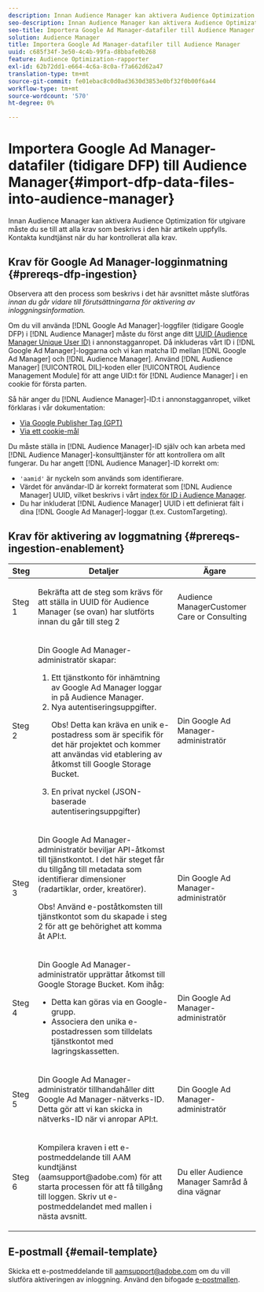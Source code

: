 ```yaml
---
description: Innan Audience Manager kan aktivera Audience Optimization för utgivare måste du se till att alla krav som beskrivs i den här artikeln uppfylls. Kontakta kundtjänst när du har kontrollerat alla krav.
seo-description: Innan Audience Manager kan aktivera Audience Optimization för utgivare måste du se till att alla krav som beskrivs i den här artikeln uppfylls. Kontakta kundtjänst när du har kontrollerat alla krav.
seo-title: Importera Google Ad Manager-datafiler till Audience Manager
solution: Audience Manager
title: Importera Google Ad Manager-datafiler till Audience Manager
uuid: c685f34f-3e50-4c4b-99fa-d8bbafe0b268
feature: Audience Optimization-rapporter
exl-id: 62b72dd1-e664-4c6a-8c0a-f7a662d62a47
translation-type: tm+mt
source-git-commit: fe01ebac8c0d0ad3630d3853e0bf32f0b00f6a44
workflow-type: tm+mt
source-wordcount: '570'
ht-degree: 0%

---
```


# Importera Google Ad Manager-datafiler (tidigare DFP) till Audience Manager{#import-dfp-data-files-into-audience-manager}

Innan Audience Manager kan aktivera Audience Optimization för utgivare måste du se till att alla krav som beskrivs i den här artikeln uppfylls. Kontakta kundtjänst när du har kontrollerat alla krav.

## Krav för Google Ad Manager-logginmatning {#prereqs-dfp-ingestion}

Observera att den process som beskrivs i det här avsnittet måste slutföras *innan du går vidare till förutsättningarna för aktivering av inloggningsinformation.*

Om du vill använda [!DNL Google Ad Manager]-loggfiler (tidigare Google DFP) i [!DNL Audience Manager] måste du först ange ditt [UUID (Audience Manager Unique User ID)](../../../reference/ids-in-aam.md) i annonstagganropet. Då inkluderas vårt ID i [!DNL Google Ad Manager]-loggarna och vi kan matcha ID mellan [!DNL Google Ad Manager] och [!DNL Audience Manager]. Använd [!DNL Audience Manager] [!UICONTROL DIL]-koden eller [!UICONTROL Audience Management Module] för att ange UID:t för [!DNL Audience Manager] i en cookie för första parten.

Så här anger du [!DNL Audience Manager]-ID:t i annonstagganropet, vilket förklaras i vår dokumentation:

* [Via Google Publisher Tag (GPT)](../../../integration/gpt-aam-destination/gpt-aam-modify-api.md)
* [Via ett cookie-mål](../../../integration/gpt-aam-destination/gpt-aam-create-destination.md)

Du måste ställa in [!DNL Audience Manager]-ID själv och kan arbeta med [!DNL Audience Manager]-konsulttjänster för att kontrollera om allt fungerar. Du har angett [!DNL Audience Manager]-ID korrekt om:

* `'aamid'` är nyckeln som används som identifierare.
* Värdet för användar-ID är korrekt formaterat som [!DNL Audience Manager] UUID, vilket beskrivs i vårt [index för ID i Audience Manager](../../../reference/ids-in-aam.md).
* Du har inkluderat [!DNL Audience Manager] UUID i ett definierat fält i dina [!DNL Google Ad Manager]-loggar (t.ex. CustomTargeting).

## Krav för aktivering av loggmatning {#prereqs-ingestion-enablement}

<table id="table_C980A9F9B0FB4157B4908A64768B1571"> 
 <thead> 
  <tr> 
   <th colname="col1" class="entry"> Steg </th> 
   <th colname="col2" class="entry"> Detaljer </th> 
   <th colname="col3" class="entry"> Ägare </th> 
  </tr> 
 </thead>
 <tbody> 
  <tr> 
   <td colname="col1"> <p>Steg 1 </p> </td> 
   <td colname="col2"> <p>Bekräfta att de steg som krävs för att ställa in UUID för <span class="keyword"> Audience Manager</span> (se ovan) har slutförts innan du går till steg 2 </p> </td> 
   <td colname="col3"> <p><span class="keyword"> Audience </span> ManagerCustomer Care or Consulting </p> </td> 
  </tr> 
  <tr> 
   <td colname="col1"> <p>Steg 2 </p> </td> 
   <td colname="col2"> <p>Din Google Ad Manager-administratör skapar: </p> <p> 
     <ol id="ol_FCFA9B11CFF948A488DF9CB298FC04C4"> 
      <li id="li_BC946EDCC3324578AEB64EDDA55B5ACA">Ett tjänstkonto för inhämtning av Google Ad Manager loggar in på <span class="keyword"> Audience Manager</span>. </li> 
      <li id="li_6B2FC7D73A3246419E55C004E17ACA25">Nya autentiseringsuppgifter. <p>Obs!  Detta kan kräva en unik e-postadress som är specifik för det här projektet och kommer att användas vid etablering av åtkomst till Google Storage Bucket. </p> </li> 
      <li id="li_95444B9FD1B34659A9634814B262A681">En privat nyckel (JSON-baserade autentiseringsuppgifter) </li> 
     </ol> </p> </td> 
   <td colname="col3"> <p>Din Google Ad Manager-administratör </p> </td> 
  </tr> 
  <tr> 
   <td colname="col1"> <p>Steg 3 </p> </td> 
   <td colname="col2"> <p>Din Google Ad Manager-administratör beviljar API-åtkomst till tjänstkontot. I det här steget får du tillgång till metadata som identifierar dimensioner (radartiklar, order, kreatörer). <p>Obs!  Använd e-poståtkomsten till tjänstkontot som du skapade i steg 2 för att ge behörighet att komma åt API:t. </p> </p> </td> 
   <td colname="col3"> <p>Din Google Ad Manager-administratör </p> </td> 
  </tr> 
  <tr> 
   <td colname="col1"> <p>Steg 4 </p> </td> 
   <td colname="col2"> <p>Din Google Ad Manager-administratör upprättar åtkomst till Google Storage Bucket. Kom ihåg: </p> <p> 
     <ul id="ul_3E8DCC73454243D998BD9024D0966A4E"> 
      <li id="li_3691DBD28006412288458175F75873C6">Detta kan göras via en Google-grupp. </li> 
      <li id="li_4774806B263245CEAAAB89BD2AA7F23F">Associera den unika e-postadressen som tilldelats tjänstkontot med lagringskassetten. </li> 
     </ul> </p> </td> 
   <td colname="col3"> <p>Din Google Ad Manager-administratör </p> </td> 
  </tr> 
  <tr> 
   <td colname="col1"> <p>Steg 5 </p> </td> 
   <td colname="col2"> <p>Din Google Ad Manager-administratör tillhandahåller ditt Google Ad Manager-nätverks-ID. Detta gör att vi kan skicka in nätverks-ID när vi anropar API:t. </p> </td> 
   <td colname="col3"> <p>Din Google Ad Manager-administratör </p> </td> 
  </tr> 
  <tr> 
   <td colname="col1"> <p>Steg 6 </p> </td> 
   <td colname="col2"> <p>Kompilera kraven i ett e-postmeddelande till AAM kundtjänst (aamsupport@adobe.com) för att starta processen för att få tillgång till loggen. Skriv ut e-postmeddelandet med mallen i nästa avsnitt. </p> </td> 
   <td colname="col3"> <p>Du eller <span class="keyword"> Audience Manager</span> Samråd å dina vägnar </p> </td> 
  </tr> 
 </tbody> 
</table>

## E-postmall {#email-template}

Skicka ett e-postmeddelande till aamsupport@adobe.com om du vill slutföra aktiveringen av inloggning. Använd den bifogade [e-postmallen](assets/enable_dfp_ingestion.txt).
